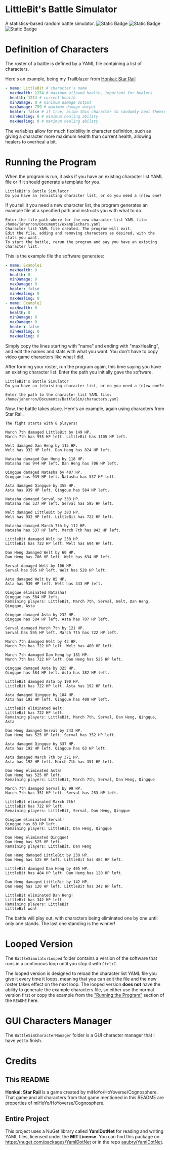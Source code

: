 # LittleBit's Battle Simulator
A statistics-based random battle simulator. ![Static Badge](https://img.shields.io/badge/coded_in-C#-blue?style=flat) ![Static Badge](https://img.shields.io/badge/license-MIT-blue?style=flat) ![Static Badge](https://img.shields.io/badge/uses-YAML-blue?style=flat)


# Definition of Characters
The roster of a battle is defined by a YAML file containing a list of characters.

Here's an example, being my Trailblazer from [Honkai: Star Rail](https://hsr.hoyoverse.com)
```yaml
- name: LittleBit # character's name
  maxHealth: 1254 # maximum allowed health, important for healers
  health: 1254 # current health
  minDamage: 0 # minimum damage output
  maxDamage: 759 # maximum damage output
  healer: false # if true, allow this character to randomly heal themself
  minHealing: 0 # minimum healing ability
  maxHealing: 0 # maximum healing ability
```

The variables allow for much flexibility in character definition, such as giving a character more maximum health than current health, allowing healers to overheal a bit.

# Running the Program

When the program is run, it asks if you have an existing character list YAML file or if it should generate a template for you.
```plaintext
LittleBit's Battle Simulator
Do you have an (e)xisting character list, or do you need a (n)ew one?
```
If you tell it you need a new character list, the program generates an example file at a specified path and instructs you with what to do.
```plaintext
Enter the file path where for the new character list YAML file: /home/jaherron/Documents/examplechars.yaml
Character list YAML file created. The program will exit.
Edit the file, adding and removing characters as desired, with the stats you want.
To start the battle, rerun the program and say you have an existing character list.
```
This is the example file the software generates:
```yaml
- name: Example1
  maxHealth: 0
  health: 0
  minDamage: 0
  maxDamage: 0
  healer: false
  minHealing: 0
  maxHealing: 0
- name: Example2
  maxHealth: 0
  health: 0
  minDamage: 0
  maxDamage: 0
  healer: false
  minHealing: 0
  maxHealing: 0
```
Simply copy the lines starting with "name" and ending with "maxHealing", and edit the names and stats with what you want. You don't have to copy video game characters like what I did.

After forming your roster, run the program again, this time saying you have an existing character list. Enter the path you initially gave the software.
```plaintext
LittleBit's Battle Simulator
Do you have an (e)xisting character list, or do you need a (n)ew one?e 

Enter the path to the character list YAML file: /home/jaherron/Documents/BattleSim/characters.yaml
```
Now, the battle takes place. Here's an example, again using characters from Star Rail.
```plaintext
The fight starts with 8 players!

March 7th damaged LittleBit by 149 HP.
March 7th has 955 HP left. LittleBit has 1105 HP left.

Welt damaged Dan Heng by 115 HP.
Welt has 932 HP left. Dan Heng has 824 HP left.

Natasha damaged Dan Heng by 118 HP.
Natasha has 944 HP left. Dan Heng has 706 HP left.

Qingque damaged Natasha by 407 HP.
Qingque has 939 HP left. Natasha has 537 HP left.

Asta damaged Qingque by 355 HP.
Asta has 939 HP left. Qingque has 584 HP left.

Natasha damaged Serval by 333 HP.
Natasha has 537 HP left. Serval has 595 HP left.

Welt damaged LittleBit by 383 HP.
Welt has 932 HP left. LittleBit has 722 HP left.

Natasha damaged March 7th by 112 HP.
Natasha has 537 HP left. March 7th has 843 HP left.

LittleBit damaged Welt by 238 HP.
LittleBit has 722 HP left. Welt has 694 HP left.

Dan Heng damaged Welt by 60 HP.
Dan Heng has 706 HP left. Welt has 634 HP left.

Serval damaged Welt by 106 HP.
Serval has 595 HP left. Welt has 528 HP left.

Asta damaged Welt by 85 HP.
Asta has 939 HP left. Welt has 443 HP left.

Qingque eliminated Natasha!
Qingque has 584 HP left.
Remaining players: LittleBit, March 7th, Serval, Welt, Dan Heng, Qingque, Asta

Qingque damaged Asta by 232 HP.
Qingque has 584 HP left. Asta has 707 HP left.

Serval damaged March 7th by 121 HP.
Serval has 595 HP left. March 7th has 722 HP left.

March 7th damaged Welt by 43 HP.
March 7th has 722 HP left. Welt has 400 HP left.

March 7th damaged Dan Heng by 181 HP.
March 7th has 722 HP left. Dan Heng has 525 HP left.

Qingque damaged Asta by 325 HP.
Qingque has 584 HP left. Asta has 382 HP left.

LittleBit damaged Asta by 190 HP.
LittleBit has 722 HP left. Asta has 192 HP left.

Asta damaged Qingque by 184 HP.
Asta has 192 HP left. Qingque has 400 HP left.

LittleBit eliminated Welt!
LittleBit has 722 HP left.
Remaining players: LittleBit, March 7th, Serval, Dan Heng, Qingque, Asta

Dan Heng damaged Serval by 243 HP.
Dan Heng has 525 HP left. Serval has 352 HP left.

Asta damaged Qingque by 337 HP.
Asta has 192 HP left. Qingque has 63 HP left.

Asta damaged March 7th by 371 HP.
Asta has 192 HP left. March 7th has 351 HP left.

Dan Heng eliminated Asta!
Dan Heng has 525 HP left.
Remaining players: LittleBit, March 7th, Serval, Dan Heng, Qingque

March 7th damaged Serval by 99 HP.
March 7th has 351 HP left. Serval has 253 HP left.

LittleBit eliminated March 7th!
LittleBit has 722 HP left.
Remaining players: LittleBit, Serval, Dan Heng, Qingque

Qingque eliminated Serval!
Qingque has 63 HP left.
Remaining players: LittleBit, Dan Heng, Qingque

Dan Heng eliminated Qingque!
Dan Heng has 525 HP left.
Remaining players: LittleBit, Dan Heng

Dan Heng damaged LittleBit by 238 HP.
Dan Heng has 525 HP left. LittleBit has 484 HP left.

LittleBit damaged Dan Heng by 405 HP.
LittleBit has 484 HP left. Dan Heng has 120 HP left.

Dan Heng damaged LittleBit by 142 HP.
Dan Heng has 120 HP left. LittleBit has 342 HP left.

LittleBit eliminated Dan Heng!
LittleBit has 342 HP left.
Remaining players: LittleBit
LittleBit won!
```
The battle will play out, with characters being eliminated one by one until only one stands. The last one standing is the winner!

# Looped Version
The `BattleSimulatorLooped` folder contains a version of the software that runs in a continuous loop until you stop it with `Ctrl+C`.

The looped version is designed to reload the character list YAML file you give it every time it loops, meaning that you can edit the file and the new roster takes effect on the next loop. The looped version **does not** have the ability to generate the example characters file, so either use the normal version first or copy the example from the ["Running the Program"](#running-the-program) section of the `README` here.

# GUI Characters Manager
The `BattleSimCharacterManager` folder is a GUI character manager that I have yet to finish.

# Credits
## This README
**Honkai: Star Rail** is a game created by miHoYo/HoYoverse/Cognosphere. That game and all characters from that game mentioned in this README are properties of miHoYo/HoYoverse/Cognosphere.

## Entire Project
This project uses a NuGet library called **YamlDotNet** for reading and writing YAML files, licensed under the **MIT License**. You can find this package on https://nuget.com/packages/YamlDotNet or in the repo [aaubry/YamlDotNet](https://github.com/aaubry/YamlDotNet).

